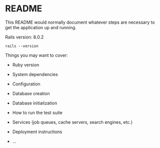 # README

This README would normally document whatever steps are necessary to get the
application up and running.

Rails version: 8.0.2

```
rails --version

```

Things you may want to cover:

* Ruby version

* System dependencies

* Configuration

* Database creation

* Database initialization

* How to run the test suite

* Services (job queues, cache servers, search engines, etc.)

* Deployment instructions

* ...
